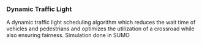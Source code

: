 ### Dynamic Traffic Light
A dynamic traffic light scheduling algorithm which reduces the wait time of vehicles and pedestrians and optimizes the utilization of a crossroad while also ensuring fairness.
Simulation done in SUMO
